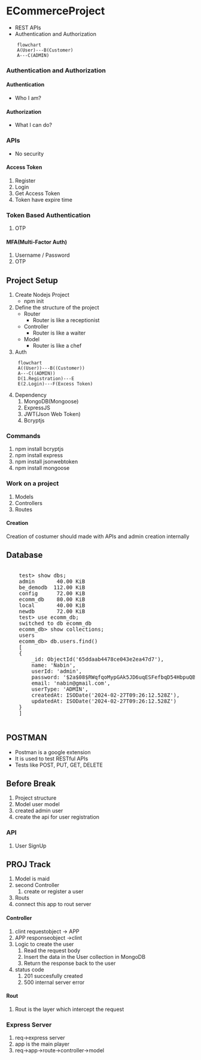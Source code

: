 # ECommerceProject
- REST APIs
- Authentication and Authorization

```mermaid
    flowchart
    A(User)---B(Customer)
    A---C(ADMIN)
```
### Authentication and Authorization
#### Authentication
 - Who I am? 

#### Authorization
 - What I can do?

### APIs
 - No security

#### Access Token
1. Register
1. Login
1. Get Access Token
1. Token have expire time

### Token Based Authentication
1. OTP

#### MFA(Multi-Factor Auth)
1. Username / Password
1. OTP

## Project Setup
1. Create Nodejs Project
    - npm init
1. Define the structure of the project
    - Router
       - Router is like a receptionist
    - Controller
       - Router is like a waiter
    - Model
       - Router is like a chef
1. Auth
    ```mermaid
     flowchart
     A((User))---B((Customer))
     A---C((ADMIN))
     D(1.Registration)---E
     E(2.Login)---F(Excess Token)
    ```
1. Dependency
    1. MongoDB(Mongoose)
    1. ExpressJS
    1. JWT(Json Web Token)
    1. Bcryptjs

### Commands
 1. npm install bcryptjs
 1. npm install express 
 1. npm install jsonwebtoken
 1. npm install mongoose

 ### Work on a project
 1. Models
 1. Controllers
 1. Routes 

#### Creation
 Creation of costumer should made with APIs
 and admin creation internally

## Database
<pre>

    test> show dbs;
    admin       40.00 KiB
    be_demodb  112.00 KiB
    config      72.00 KiB
    ecomm_db    80.00 KiB
    local       40.00 KiB
    newdb       72.00 KiB
    test> use ecomm_db;
    switched to db ecomm_db
    ecomm_db> show collections;
    users
    ecomm_db> db.users.find()
    [
    {
        _id: ObjectId('65ddaab4478ce043e2ea47d7'),
        name: 'Nabin',
        userId: 'admin',
        password: '$2a$08$RWqfqoMypGAk5JD6uqESFefbqD54HbpuQB5i1AlwfrenrfNIi1yLO',
        email: 'nabin@gmail.com',
        userType: 'ADMIN',
        createdAt: ISODate('2024-02-27T09:26:12.528Z'),
        updatedAt: ISODate('2024-02-27T09:26:12.528Z')
    }
    ]

</pre>

## POSTMAN
 - Postman is a google extension
 - It is used to test RESTful APIs
 - Tests like POST, PUT, GET, DELETE

## Before Break
1. Project structure
1. Model user model
1. created admin user
1. create the api for user registration

### API
 1. User SignUp

## PROJ Track
 1. Model is maid
 1. second Controller
    1. create or register a user
 1. Routs
 1. connect this app to rout server

#### Controller
 1. clint requestobject -> APP
 1. APP responseobject ->clint
 1. Logic to create the user
    1. Read the request body
    1. Insert the data in the User collection in MongoDB
    1. Return the response back to the user
 1. status code
    1. 201 succesfully created
    1. 500 internal server error

#### Rout
 1. Rout is the layer which intercept the request


 ### Express Server
 1. req->express server
 1. app is the main player
 1. req->app->route->controller->model